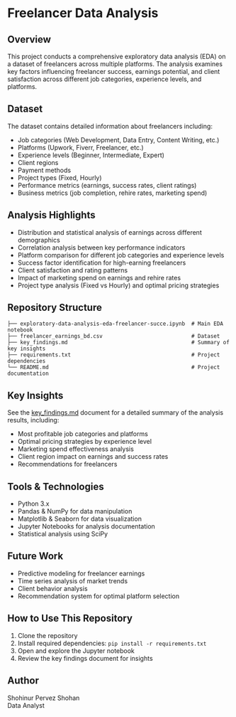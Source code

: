 # Freelancer Data Analysis

## Overview
This project conducts a comprehensive exploratory data analysis (EDA) on a dataset of freelancers across multiple platforms. The analysis examines key factors influencing freelancer success, earnings potential, and client satisfaction across different job categories, experience levels, and platforms.

## Dataset
The dataset contains detailed information about freelancers including:

- Job categories (Web Development, Data Entry, Content Writing, etc.)
- Platforms (Upwork, Fiverr, Freelancer, etc.)
- Experience levels (Beginner, Intermediate, Expert)
- Client regions
- Payment methods
- Project types (Fixed, Hourly)
- Performance metrics (earnings, success rates, client ratings)
- Business metrics (job completion, rehire rates, marketing spend)

## Analysis Highlights
- Distribution and statistical analysis of earnings across different demographics
- Correlation analysis between key performance indicators
- Platform comparison for different job categories and experience levels
- Success factor identification for high-earning freelancers
- Client satisfaction and rating patterns
- Impact of marketing spend on earnings and rehire rates
- Project type analysis (Fixed vs Hourly) and optimal pricing strategies

## Repository Structure
```
├── exploratory-data-analysis-eda-freelancer-succe.ipynb  # Main EDA notebook
├── freelancer_earnings_bd.csv                            # Dataset
├── key_findings.md                                       # Summary of key insights
├── requirements.txt                                      # Project dependencies
└── README.md                                             # Project documentation
```

## Key Insights
See the [key_findings.md](key_findings.md) document for a detailed summary of the analysis results, including:
- Most profitable job categories and platforms
- Optimal pricing strategies by experience level
- Marketing spend effectiveness analysis
- Client region impact on earnings and success rates
- Recommendations for freelancers

## Tools & Technologies
- Python 3.x
- Pandas & NumPy for data manipulation
- Matplotlib & Seaborn for data visualization
- Jupyter Notebooks for analysis documentation
- Statistical analysis using SciPy

## Future Work
- Predictive modeling for freelancer earnings
- Time series analysis of market trends
- Client behavior analysis
- Recommendation system for optimal platform selection

## How to Use This Repository
1. Clone the repository
2. Install required dependencies: `pip install -r requirements.txt`
3. Open and explore the Jupyter notebook
4. Review the key findings document for insights

## Author
Shohinur Pervez Shohan  
Data Analyst